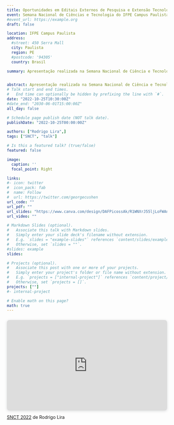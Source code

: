 ```yaml
---
title: Oportunidades em Editais Externos de Pesquisa e Extensão Tecnológica 
event: Semana Nacional de Ciências e Tecnologia do IFPE Campus Paulista
#event_url: https://example.org
draft: false

location: IFPE Campus Paulista
address:
  #street: 450 Serra Mall
  city: Paulista
  region: PE
  #postcode: '94305'
  country: Brasil

summary: Apresentação realizada na Semana Nacional de Ciência e Tecnologia do IFPE Campus Paulista. Nela são apresentadas dicas e lições aprendidas na execução de projetos de pesquisa, inovação e extensão no ifpe paulista.


abstract: Apresentação realizada na Semana Nacional de Ciência e Tecnologia do IFPE Campus Paulista. Nela são apresentadas dicas e lições aprendidas na execução de projetos de pesquisa, inovação e extensão no ifpe paulista.
# Talk start and end times.
#   End time can optionally be hidden by prefixing the line with `#`.
date: "2022-10-25T10:30:00Z"
#date_end: "2030-06-01T15:00:00Z"
all_day: false

# Schedule page publish date (NOT talk date).
publishDate: "2022-10-25T00:00:00Z"

authors: ["Rodrigo Lira",]
tags: ["SNCT", "talk"]

# Is this a featured talk? (true/false)
featured: false

image:
  caption: ''
  focal_point: Right

links:
#- icon: twitter
#  icon_pack: fab
#  name: Follow
#  url: https://twitter.com/georgecushen
url_code: ""
url_pdf: ""
url_slides: "https://www.canva.com/design/DAFPicossAk/R1WNXrJ55ljLoFWAnaCycA/watch?utm_content=DAFPicossAk&utm_campaign=designshare&utm_medium=link&utm_source=publishsharelink"
url_video: ""

# Markdown Slides (optional).
#   Associate this talk with Markdown slides.
#   Simply enter your slide deck's filename without extension.
#   E.g. `slides = "example-slides"` references `content/slides/example-slides.md`.
#   Otherwise, set `slides = ""`.
#slides: example
slides:

# Projects (optional).
#   Associate this post with one or more of your projects.
#   Simply enter your project's folder or file name without extension.
#   E.g. `projects = ["internal-project"]` references `content/project/deep-learning/index.md`.
#   Otherwise, set `projects = []`.
projects: [""]
#- internal-project

# Enable math on this page?
math: true
---
```


<div style="position: relative; width: 100%; height: 0; padding-top: 56.2500%;
 padding-bottom: 0; box-shadow: 0 2px 8px 0 rgba(63,69,81,0.16); margin-top: 1.6em; margin-bottom: 0.9em; overflow: hidden;
 border-radius: 8px; will-change: transform;">
  <iframe loading="lazy" style="position: absolute; width: 100%; height: 100%; top: 0; left: 0; border: none; padding: 0;margin: 0;"
    src="https:&#x2F;&#x2F;www.canva.com&#x2F;design&#x2F;DAFPicossAk&#x2F;view?embed" allowfullscreen="allowfullscreen" allow="fullscreen">
  </iframe>
</div>
<a href="https:&#x2F;&#x2F;www.canva.com&#x2F;design&#x2F;DAFPicossAk&#x2F;view?utm_content=DAFPicossAk&amp;utm_campaign=designshare&amp;utm_medium=embeds&amp;utm_source=link" target="_blank" rel="noopener">SNCT 2022</a> de Rodrigo Lira
